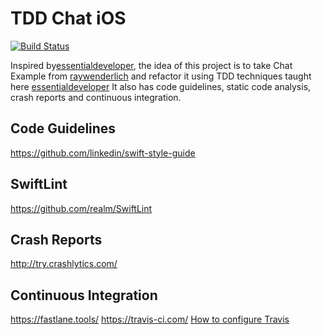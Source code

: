 # TDD Chat iOS

[![Build Status](https://travis-ci.com/matiastripode/tddchat.svg?branch=master)](https://travis-ci.com/matiastripode/tddchat)

Inspired by[essentialdeveloper](https://www.essentialdeveloper.com/),  the idea of this project is to take Chat Example from [raywenderlich](https://www.raywenderlich.com/157128/real-time-communication-streams-tutorial-ios)
and refactor it using TDD techniques taught here [essentialdeveloper](https://www.essentialdeveloper.com/)
It also has code guidelines, static code analysis, crash reports and continuous integration.

## Code Guidelines
https://github.com/linkedin/swift-style-guide

## SwiftLint
https://github.com/realm/SwiftLint

## Crash Reports
http://try.crashlytics.com/

## Continuous Integration 
https://fastlane.tools/
https://travis-ci.com/ [How to configure Travis](https://www.youtube.com/watch?list=PLyjgjmI1UzlSUlaQD0RvLwwW-LSlJn-F6&time_continue=198&v=XMPOns7VIXI) 


